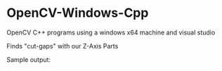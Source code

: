 # OpenCV-Windows-Cpp
OpenCV C++ programs using a windows x64 machine and visual studio 

Finds "cut-gaps" with our Z-Axis Parts



Sample output:


